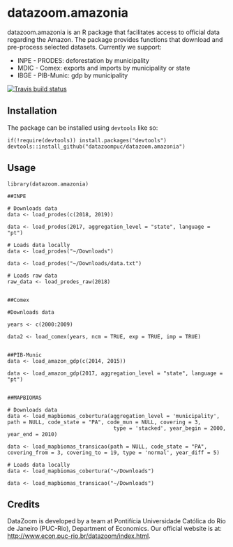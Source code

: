 # datazoom.amazonia

datazoom.amazonia is an R package that facilitates access to official data regarding the Amazon. The package provides functions that download and pre-process selected datasets. Currently we support:
* INPE - PRODES: deforestation by municipality
* MDIC - Comex: exports and imports by municipality or state
* IBGE - PIB-Munic: gdp by municipality

<!-- badges: start -->
[![Travis build status](https://travis-ci.com/datazoompuc/datazoom.amazonia.svg?branch=master)](https://travis-ci.com/datazoompuc/datazoom.amazonia)
<!-- badges: end -->

## Installation
The package can be installed using `devtools` like so:

```
if(!require(devtools)) install.packages("devtools")
devtools::install_github("datazoompuc/datazoom.amazonia")
```

## Usage

```
library(datazoom.amazonia)

##INPE

# Downloads data
data <- load_prodes(c(2018, 2019))

data <- load_prodes(2017, aggregation_level = "state", language = "pt")

# Loads data locally
data <- load_prodes("~/Downloads")

data <- load_prodes("~/Downloads/data.txt")

# Loads raw data
raw_data <- load_prodes_raw(2018)


##Comex

#Downloads data

years <- c(2000:2009)

data2 <- load_comex(years, ncm = TRUE, exp = TRUE, imp = TRUE)


##PIB-Munic
data <- load_amazon_gdp(c(2014, 2015))

data <- load_amazon_gdp(2017, aggregation_level = "state", language = "pt")


##MAPBIOMAS

# Downloads data
data <- load_mapbiomas_cobertura(aggregation_level = 'municipality', path = NULL, code_state = "PA", code_mun = NULL, covering = 3,
                                  type = 'stacked', year_begin = 2000, year_end = 2010)

data <- load_mapbiomas_transicao(path = NULL, code_state = "PA", covering_from = 3, covering_to = 19, type = 'normal', year_diff = 5)

# Loads data locally
data <- load_mapbiomas_cobertura("~/Downloads")

data <- load_mapbiomas_transicao("~/Downloads")

```

## Credits
DataZoom is developed by a team at Pontifícia Universidade Católica do Rio de Janeiro (PUC-Rio), Department of Economics. Our official website is at: http://www.econ.puc-rio.br/datazoom/index.html.
